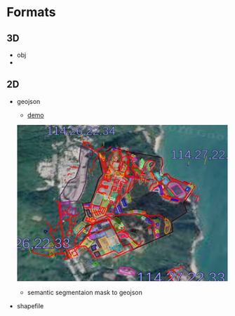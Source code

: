 # Formats

## 3D

* obj
* 
## 2D

* geojson
  * [demo](https://altizure.github.io/experimental-demo/import-geojson.html)

  ![](/assets/format-2d-geojson-demo.png)
  * semantic segmentaion mask to geojson
* shapefile



